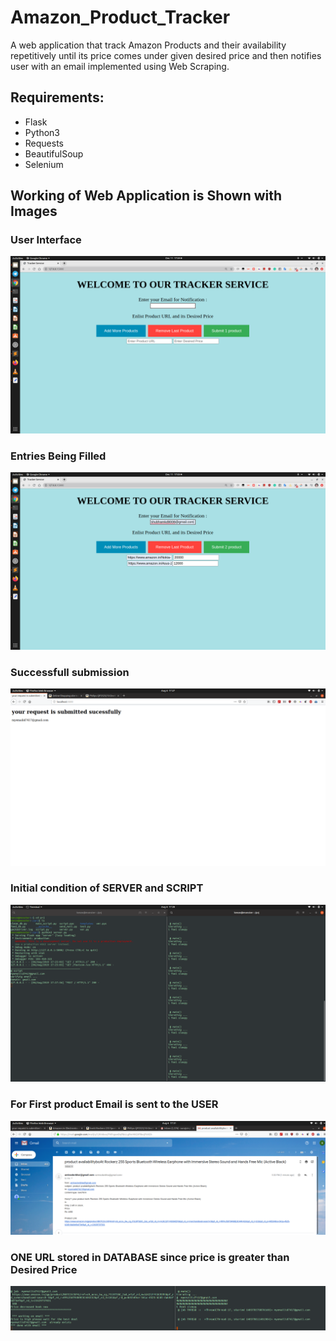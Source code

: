 # Amazon_Product_Tracker

A web application that track Amazon Products and their availability repetitively until its price comes under given desired price and then
notifies user with an email implemented using Web Scraping.

## Requirements:
 * Flask
 * Python3
 * Requests
 * BeautifulSoup
 * Selenium
 
 ## Working of Web Application is Shown with Images
 ### User Interface
![](img_for_github/scr1.png)
 ### Entries Being Filled
![](img_for_github/scr2.png)
 ### Successfull submission 
![](img_for_github/scr3.png)
 ### Initial condition of SERVER and SCRIPT
![](img_for_github/scr4.png)
 ### For First product Email is sent to the USER
![](img_for_github/scr6.png)
 ### ONE URL stored in DATABASE since price is greater than Desired Price
![](img_for_github/scr5.png)


